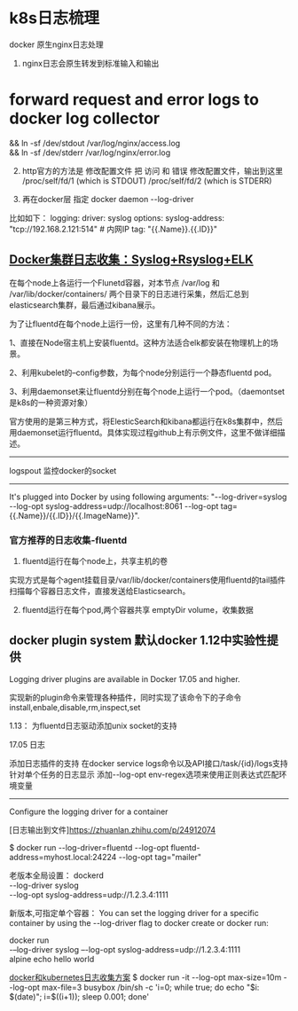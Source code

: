 # k8s日志梳理

docker 原生nginx日志处理

1. nginx日志会原生转发到标准输入和输出

# forward request and error logs to docker log collector
&& ln -sf /dev/stdout /var/log/nginx/access.log \
&& ln -sf /dev/stderr /var/log/nginx/error.log

2. http官方的方法是 修改配置文件
把 访问 和 错误 修改配置文件，输出到这里
/proc/self/fd/1 (which is STDOUT)
/proc/self/fd/2 (which is STDERR)


2. 再在docker层 指定 docker daemon --log-driver

比如如下：
    logging:
      driver: syslog
      options:
        syslog-address: "tcp://192.168.2.121:514" # 内网IP
        tag: "{{.Name}}.{{.ID}}"

[Docker集群日志收集：Syslog+Rsyslog+ELK](https://zhuanlan.zhihu.com/p/24912074)
-----------------
在每个node上各运行一个Flunetd容器，对本节点 /var/log 和 /var/lib/docker/containers/ 两个目录下的日志进行采集，然后汇总到elasticsearch集群，最后通过kibana展示。

为了让fluentd在每个node上运行一份，这里有几种不同的方法：

1、直接在Node宿主机上安装fluentd。这种方法适合elk都安装在物理机上的场景。

2、利用kubelet的–config参数，为每个node分别运行一个静态fluentd pod。

3、利用daemonset来让fluentd分别在每个node上运行一个pod。（daemontset是k8s的一种资源对象）

官方使用的是第三种方式，将ElesticSearch和kibana都运行在k8s集群中，然后用daemonset运行fluentd。具体实现过程github上有示例文件，这里不做详细描述。

------------
logspout  监控docker的socket

-----------
It's plugged into Docker by using following arguments: "--log-driver=syslog --log-opt syslog-address=udp://localhost:8061 --log-opt tag={{.Name}}/{{.ID}}/{{.ImageName}}".

### 官方推荐的日志收集-fluentd
1. fluentd运行在每个node上，共享主机的卷

实现方式是每个agent挂载目录/var/lib/docker/containers使用fluentd的tail插件扫描每个容器日志文件，直接发送给Elasticsearch。

2. fluentd运行在每个pod,两个容器共享 emptyDir volume，收集数据



## docker plugin system  默认docker 1.12中实验性提供
Logging driver plugins are available in Docker 17.05 and higher.

实现新的plugin命令来管理各种插件，同时实现了该命令下的子命令install,enbale,disable,rm,inspect,set

1.13：
为fluentd日志驱动添加unix socket的支持


17.05
日志

添加日志插件的支持
在docker service logs命令以及API接口/task/{id}/logs支持针对单个任务的日志显示
添加--log-opt env-regex选项来使用正则表达式匹配环境变量

----------
Configure the logging driver for a container


[日志输出到文件]https://zhuanlan.zhihu.com/p/24912074

$ docker run --log-driver=fluentd --log-opt fluentd-address=myhost.local:24224 --log-opt tag="mailer"


老版本全局设置：
dockerd \
  --log-driver syslog \
  --log-opt syslog-address=udp://1.2.3.4:1111


新版本,可指定单个容器：
You can set the logging driver for a specific container by using the --log-driver flag to docker create or docker run:

docker run \
      -–log-driver syslog –-log-opt syslog-address=udp://1.2.3.4:1111 \
      alpine echo hello world


[docker和kubernetes日志收集方案](http://www.do1618.com/archives/908)
$ docker run -it --log-opt max-size=10m --log-opt max-file=3 busybox /bin/sh -c 'i=0; while true; do echo "$i: $(date)"; i=$((i+1)); sleep 0.001; done'
